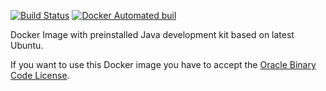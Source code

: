 [![Build Status](https://semaphoreci.com/api/v1/ixilon/docker-java/branches/7-jdk/shields_badge.svg)](https://semaphoreci.com/ixilon/docker-java)
[![Docker Automated buil](https://img.shields.io/docker/automated/sftech/java.svg)](https://hub.docker.com/r/sftech/java/)

Docker Image with preinstalled Java development kit based on latest Ubuntu.

If you want to use this Docker image you have to accept the
[Oracle Binary Code License](http://www.oracle.com/technetwork/java/javase/terms/license/index.html).
